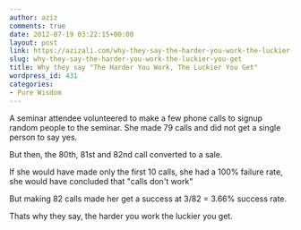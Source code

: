 ```yaml
---
author: aziz
comments: true
date: 2012-07-19 03:22:15+00:00
layout: post
link: https://azizali.com/why-they-say-the-harder-you-work-the-luckier-you-get/
slug: why-they-say-the-harder-you-work-the-luckier-you-get
title: Why they say "The Harder You Work, The Luckier You Get"
wordpress_id: 431
categories:
- Pure Wisdom
---
```


A seminar attendee volunteered to make a few phone calls to signup random people to the seminar. She made 79 calls and did not get a single person to say yes.

But then, the 80th, 81st and 82nd call converted to a sale.

If she would have made only the first 10 calls, she had a 100% failure rate, she would have concluded that "calls don't work"

But making 82 calls made her get a success at 3/82 = 3.66% success rate.

Thats why they say, the harder you work the luckier you get.

